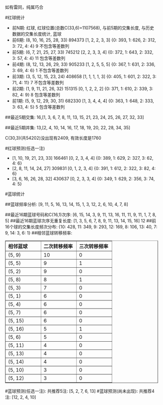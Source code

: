 <!-- 
.. title: 双色球2012128期(2012-10-30)数据分析报告
.. slug: slott-2012128-2012-10-30-report
.. date: 2012-10-31 08:00:00 UTC+08:00
.. tags: Lottery
.. link: 
.. description: 
.. type: text
-->

如有雷同，纯属巧合

<!-- TEASER_END-->

#红球统计

- 前N期: 红球, 红球位置(总数C(33,6)=1107568), 与前5期的交集长度, 与历史数据的交集长度统计, 蓝球
- 前6期: (8, 10, 16, 25, 28, 33) 894373 [1, 2, 2, 3, 3] {0: 393, 1: 626, 2: 312, 3: 72, 4: 4} 9 不包含等差数列
- 前5期: (6, 7, 21, 25, 27, 33) 745212 [2, 2, 3, 3, 4] {0: 372, 1: 643, 2: 332, 3: 57, 4: 4} 11 包含等差数列
- 前4期: (8, 12, 13, 26, 29, 33) 905233 [1, 2, 5, 5, 5] {0: 367, 1: 631, 2: 336, 3: 69, 4: 6} 1 不包含等差数列
- 前3期: (3, 5, 12, 15, 23, 24) 408658 [1, 1, 1, 1, 3] {0: 405, 1: 601, 2: 322, 3: 71, 4: 11} 7 不包含等差数列
- 前2期: (1, 9, 11, 21, 26, 32) 151315 [0, 1, 2, 2, 2] {0: 371, 1: 610, 2: 339, 3: 82, 4: 9} 8 包含等差数列
- 前1期: (5, 9, 12, 29, 30, 31) 682330 [1, 3, 4, 4, 4] {0: 363, 1: 648, 2: 333, 3: 63, 4: 5} 5 包含等差数列

##最近5期交集:
16,[1, 3, 6, 7, 8, 11, 13, 15, 21, 23, 24, 25, 26, 27, 32, 33]

##最近5期并集:
13,[2, 4, 10, 14, 16, 17, 18, 19, 20, 22, 28, 34, 35]

C(30,3)(共54202)没出现有2409, 
有效长度是1760

#红球预测(任选一注)

- [1, 10, 19, 21, 23, 33] 166461 [0, 2, 3, 4, 4] {0: 389, 1: 629, 2: 327, 3: 62, 4: 6}
- [2, 8, 11, 14, 24, 27] 309831 [0, 1, 2, 3, 4] {0: 391, 1: 612, 2: 322, 3: 82, 4: 6}
- [3, 6, 16, 26, 28, 32] 430637 [0, 2, 3, 3, 4] {0: 349, 1: 629, 2: 356, 3: 74, 4: 5}

#蓝球统计

##蓝球频率分析:
[9, 11, 5, 16, 13, 14, 15, 1, 3, 12, 2, 6, 10, 4, 7, 8]

##最近16期蓝球号码和C(16,1)次序:
[6, 15, 14, 3, 9, 11, 13, 16, 11, 11, 9, 11, 1, 7, 8, 5]
##最近16期蓝球次序无重复长度:
[1, 3, 5, 6, 7, 8, 9, 11, 13, 14, 15, 16] 12
##前16个球的交集长度频次分布:
{10: 428, 11: 349, 9: 293, 12: 169, 8: 106, 13: 40, 7: 9, 14: 3, 6: 1}
##相邻蓝球转移频率:
<table border="1" class="table table-striped dataframe">
  <thead>
    <tr style="text-align: left;">
      <th style="min-width: 100px;">相邻蓝球</th>
      <th style="min-width: 100px;">二次转移频率</th>
      <th style="min-width: 100px;">三次转移频率</th>
    </tr>
  </thead>
  <tbody>
    <tr>
      <td>  (5, 9)</td>
      <td> 10</td>
      <td> 0</td>
    </tr>
    <tr>
      <td>  (5, 5)</td>
      <td>  9</td>
      <td> 1</td>
    </tr>
    <tr>
      <td>  (5, 2)</td>
      <td>  9</td>
      <td> 0</td>
    </tr>
    <tr>
      <td>  (5, 8)</td>
      <td>  8</td>
      <td> 1</td>
    </tr>
    <tr>
      <td>  (5, 3)</td>
      <td>  7</td>
      <td> 0</td>
    </tr>
    <tr>
      <td>  (5, 1)</td>
      <td>  6</td>
      <td> 0</td>
    </tr>
    <tr>
      <td>  (5, 4)</td>
      <td>  6</td>
      <td> 0</td>
    </tr>
    <tr>
      <td>  (5, 7)</td>
      <td>  6</td>
      <td> 0</td>
    </tr>
    <tr>
      <td> (5, 15)</td>
      <td>  6</td>
      <td> 0</td>
    </tr>
    <tr>
      <td> (5, 16)</td>
      <td>  5</td>
      <td> 1</td>
    </tr>
    <tr>
      <td>  (5, 6)</td>
      <td>  5</td>
      <td> 0</td>
    </tr>
    <tr>
      <td> (5, 11)</td>
      <td>  4</td>
      <td> 0</td>
    </tr>
    <tr>
      <td> (5, 13)</td>
      <td>  4</td>
      <td> 0</td>
    </tr>
    <tr>
      <td> (5, 14)</td>
      <td>  4</td>
      <td> 0</td>
    </tr>
    <tr>
      <td> (5, 10)</td>
      <td>  3</td>
      <td> 0</td>
    </tr>
    <tr>
      <td> (5, 12)</td>
      <td>  3</td>
      <td> 0</td>
    </tr>
  </tbody>
</table>
#蓝球预测(任选一注):
共推荐5注: [5, 2, 7, 6, 13]
#蓝球预测(尚未出现):
共推荐4注: [12, 2, 4, 10]

